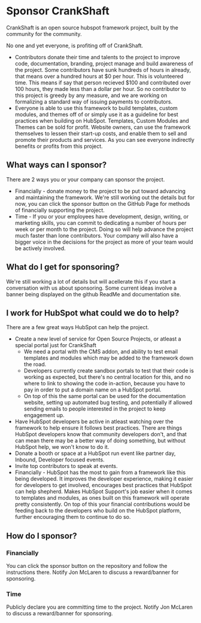 # Sponsor CrankShaft
CrankShaft is an open source hubspot framework project, built by the community for the community.

No one and yet everyone, is profiting off of CrankShaft. 
* Contributors donate their time and talents to the project to improve code, documentation, branding, project manage and build awareness of the project. Some contributors have sunk hundreds of hours in already, that means over a hundred hours at $0 per hour. This is volunteered time. This means if say that person recieved $100 and contributed over 100 hours, they made less than a dollar per hour. So no contributor to this project is greedy by any measure, and we are working on formalizing a standard way of issuing payments to contributors.
* Everyone is able to use this framework to build templates, custom modules, and themes off of or simply use it as a guideline for best practices when building on HubSpot. Templates, Custom Modules and Themes can be sold for profit. Website owners, can use the framework themselves to lessen their start-up costs, and enable them to sell and promote their products and services. As you can see everyone indirectly benefits or profits from this project.

## What ways can I sponsor?
There are 2 ways you or your company can sponsor the project.
* Financially - donate money to the project to be put toward advancing and maintaining the framework. We're still working out the details but for now, you can click the sponsor button on the GitHub Page for methods of financially supporting the project.
* Time - If you or your employees have development, design, writing, or marketing skills, you can commit to dedicating a number of hours per week or per month to the project. Doing so will help advance the project much faster than lone contributors. Your company will also have a bigger voice in the decisions for the project as more of your team would be actively involved.

## What do I get for sponsoring?
We're still working a lot of details but will acellerate this if you start a conversation with us about sponsoring. Some current ideas involve a banner being displayed on the github ReadMe and documentation site.

## I work for HubSpot what could we do to help?
There are a few great ways HubSpot can help the project.
* Create a new level of service for Open Source Projects, or atleast a special portal just for CrankShaft
    * We need a portal with the CMS addon, and ability to test email templates and modules which may be added to the framework down the road.
    * Developers currently create sandbox portals to test that their code is working as expected, but there's no central location for this, and no where to link to showing the code in-action, because you have to pay in order to put a domain name on a HubSpot portal.
    * On top of this the same portal can be used for the documentation website, setting up automated bug testing, and potentially if allowed sending emails to people interested in the project to keep engagement up.
* Have HubSpot developers be active in atleast watching over the framework to help ensure it follows best practices. There are things HubSpot developers know that community developers don't, and that can mean there may be a better way of doing something, but without HubSpot help, we won't know to do it.
* Donate a booth or space at a HubSpot run event like partner day, Inbound, Developer focused events.
* Invite top contributors to speak at events.
* Financially - HubSpot has the most to gain from a framework like this being developed. It improves the developer experience, making it easier for developers to get involved, encourages best practices that HubSpot can help shepherd. Makes HubSpot Support's job easier when it comes to templates and modules, as ones built on this framework will operate pretty consistently. On top of this your financial contributions would be feeding back to the developers who build on the HubSpot platform, further encouraging them to continue to do so.

## How do I sponsor?
### Financially 
You can click the sponsor button on the repository and follow the instructions there. Notify Jon McLaren to discuss a reward/banner for sponsoring.
### Time
Publicly declare you are committing time to the project. Notify Jon McLaren to discuss a reward/banner for sponsoring.